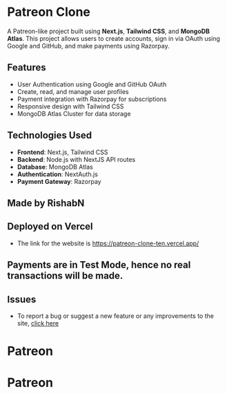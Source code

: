 # Patreon Clone

A Patreon-like project built using **Next.js**, **Tailwind CSS**, and **MongoDB Atlas**. This project allows users to create accounts, sign in via OAuth using Google and GitHub, and make payments using Razorpay.

## Features

- User Authentication using Google and GitHub OAuth
- Create, read, and manage user profiles
- Payment integration with Razorpay for subscriptions
- Responsive design with Tailwind CSS
- MongoDB Atlas Cluster for data storage

## Technologies Used

- **Frontend**: Next.js, Tailwind CSS
- **Backend**: Node.js with NextJS API routes
- **Database**: MongoDB Atlas
- **Authentication**: NextAuth.js
- **Payment Gateway**: Razorpay

## Made by RishabN

## Deployed on Vercel

- The link for the website is https://patreon-clone-ten.vercel.app/

## Payments are in Test Mode, hence no real transactions will be made.

## Issues

- To report a bug or suggest a new feature or any improvements to the site, <a href="https://github.com/rxshabN/patreon-clone/issues">click here<a/>
# Patreon
# Patreon
